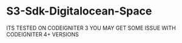 # S3-Sdk-Digitalocean-Space

ITS TESTED ON CODEIGNITER 3 YOU MAY GET SOME ISSUE WITH CODEIGNITER 4+ VERSIONS
